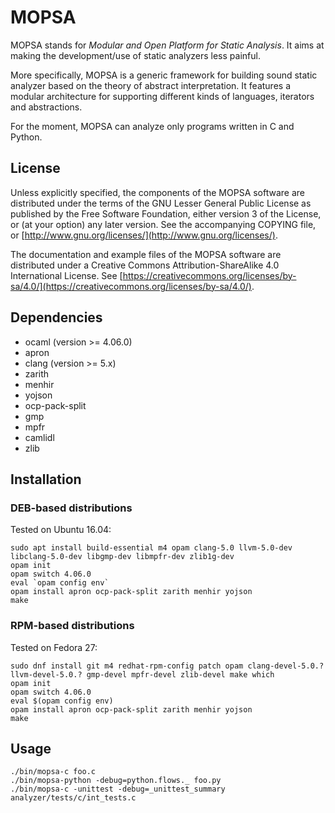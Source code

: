 # MOPSA

MOPSA stands for *Modular and Open Platform for Static Analysis*. It aims at making the development/use of static analyzers less painful.

More specifically, MOPSA is a generic framework for building sound static analyzer based on the theory of abstract interpretation.
It features a modular architecture for supporting different kinds of languages, iterators and abstractions.

For the moment, MOPSA can analyze only programs written in C and Python.


## License

Unless explicitly specified, the components of the MOPSA software are distributed under the terms of the GNU Lesser General Public License as published by the Free Software Foundation, either version 3 of the License, or (at your option) any later version.
See the accompanying COPYING file, or [http://www.gnu.org/licenses/](http://www.gnu.org/licenses/).

The documentation and example files of the MOPSA software are distributed under a Creative Commons Attribution-ShareAlike 4.0 International License. See [https://creativecommons.org/licenses/by-sa/4.0/](https://creativecommons.org/licenses/by-sa/4.0/).


## Dependencies

* ocaml (version >= 4.06.0)
* apron
* clang (version >= 5.x)
* zarith
* menhir
* yojson
* ocp-pack-split
* gmp
* mpfr
* camlidl
* zlib

## Installation 

### DEB-based distributions

Tested on Ubuntu 16.04:

```shell
sudo apt install build-essential m4 opam clang-5.0 llvm-5.0-dev libclang-5.0-dev libgmp-dev libmpfr-dev zlib1g-dev
opam init
opam switch 4.06.0
eval `opam config env`
opam install apron ocp-pack-split zarith menhir yojson
make

```

### RPM-based distributions

Tested on Fedora 27:

```shell
sudo dnf install git m4 redhat-rpm-config patch opam clang-devel-5.0.? llvm-devel-5.0.? gmp-devel mpfr-devel zlib-devel make which
opam init
opam switch 4.06.0
eval $(opam config env)
opam install apron ocp-pack-split zarith menhir yojson
make

```


## Usage

```shell
./bin/mopsa-c foo.c
./bin/mopsa-python -debug=python.flows._ foo.py
./bin/mopsa-c -unittest -debug=_unittest_summary analyzer/tests/c/int_tests.c
```
